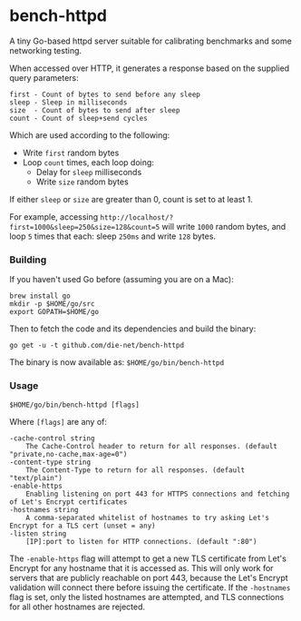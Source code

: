 # bench-httpd

A tiny Go-based httpd server suitable for calibrating benchmarks and some networking testing.

When accessed over HTTP, it generates a response based on the supplied query parameters:

    first - Count of bytes to send before any sleep
    sleep - Sleep in milliseconds
    size  - Count of bytes to send after sleep
    count - Count of sleep+send cycles

Which are used according to the following:

* Write ```first``` random bytes
* Loop ```count``` times, each loop doing:
  * Delay for ```sleep``` milliseconds
  * Write ```size``` random bytes

If either ```sleep``` or ```size``` are greater than 0, count is set to at least 1.

For example, accessing ```http://localhost/?first=1000&sleep=250&size=128&count=5``` will write ```1000``` random bytes, and loop ```5``` times that each: sleep ```250ms``` and write ```128``` bytes.

### Building

If you haven't used Go before (assuming you are on a Mac):

    brew install go
    mkdir -p $HOME/go/src
    export GOPATH=$HOME/go

Then to fetch the code and its dependencies and build the binary:

    go get -u -t github.com/die-net/bench-httpd

The binary is now available as: ```$HOME/go/bin/bench-httpd```

### Usage

    $HOME/go/bin/bench-httpd [flags]

Where ```[flags]``` are any of:

    -cache-control string
        The Cache-Control header to return for all responses. (default "private,no-cache,max-age=0")
    -content-type string
        The Content-Type to return for all responses. (default "text/plain")
    -enable-https
        Enabling listening on port 443 for HTTPS connections and fetching of Let's Encrypt certificates
    -hostnames string
        A comma-separated whitelist of hostnames to try asking Let's Encrypt for a TLS cert (unset = any)
    -listen string
        [IP]:port to listen for HTTP connections. (default ":80")

The ```-enable-https``` flag will attempt to get a new TLS certificate from Let's Encrypt for any hostname that it is accessed as.  This will only work for servers that are publicly reachable on port 443, because the Let's Encrypt validation will connect there before issuing the certificate.  If the ```-hostnames``` flag is set, only the listed hostnames are attempted, and TLS connections for all other hostnames are rejected.
